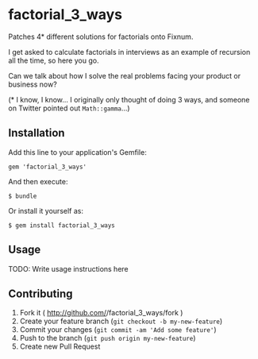 factorial_3_ways
================

Patches 4* different solutions for factorials onto Fixnum. 

I get asked to calculate factorials in interviews as an example of recursion all the time, so here you go.

Can we talk about how I solve the real problems facing your product or business now?

(\* I know, I know... I originally only thought of doing 3 ways, and someone on Twitter pointed out ```Math::gamma```...)

## Installation

Add this line to your application's Gemfile:

    gem 'factorial_3_ways'

And then execute:

    $ bundle

Or install it yourself as:

    $ gem install factorial_3_ways

## Usage

TODO: Write usage instructions here

## Contributing

1. Fork it ( http://github.com/<my-github-username>/factorial_3_ways/fork )
2. Create your feature branch (`git checkout -b my-new-feature`)
3. Commit your changes (`git commit -am 'Add some feature'`)
4. Push to the branch (`git push origin my-new-feature`)
5. Create new Pull Request
